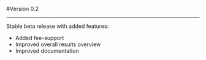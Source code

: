 #Version 0.2
***
Stable beta release with added features:
- Added fee-support
- Improved overall results overview
- Improved documentation
